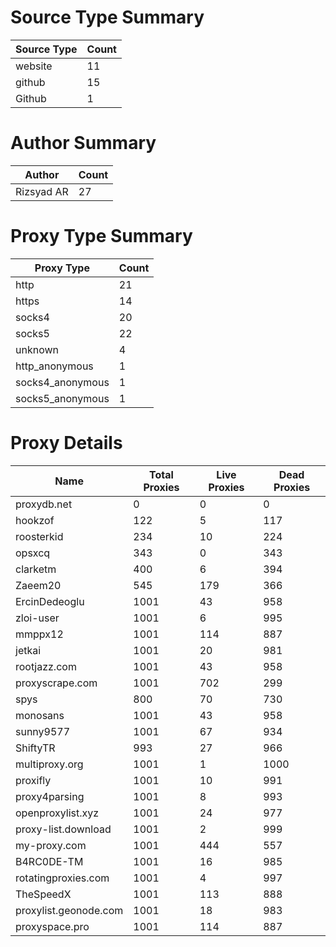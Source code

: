 # Source Type Summary

| Source Type | Count |
|-------------|-------|
| website | 11 |
| github | 15 |
| Github | 1 |


# Author Summary

| Author | Count |
|--------|-------|
| Rizsyad AR | 27 |


# Proxy Type Summary

| Proxy Type | Count |
|------------|-------|
| http | 21 |
| https | 14 |
| socks4 | 20 |
| socks5 | 22 |
| unknown | 4 |
| http_anonymous | 1 |
| socks4_anonymous | 1 |
| socks5_anonymous | 1 |


# Proxy Details

| Name | Total Proxies | Live Proxies | Dead Proxies |
|------|---------------|--------------|---------------|
| proxydb.net | 0 | 0 | 0 |
| hookzof | 122 | 5 | 117 |
| roosterkid | 234 | 10 | 224 |
| opsxcq | 343 | 0 | 343 |
| clarketm | 400 | 6 | 394 |
| Zaeem20 | 545 | 179 | 366 |
| ErcinDedeoglu | 1001 | 43 | 958 |
| zloi-user | 1001 | 6 | 995 |
| mmppx12 | 1001 | 114 | 887 |
| jetkai | 1001 | 20 | 981 |
| rootjazz.com | 1001 | 43 | 958 |
| proxyscrape.com | 1001 | 702 | 299 |
| spys | 800 | 70 | 730 |
| monosans | 1001 | 43 | 958 |
| sunny9577 | 1001 | 67 | 934 |
| ShiftyTR | 993 | 27 | 966 |
| multiproxy.org | 1001 | 1 | 1000 |
| proxifly | 1001 | 10 | 991 |
| proxy4parsing | 1001 | 8 | 993 |
| openproxylist.xyz | 1001 | 24 | 977 |
| proxy-list.download | 1001 | 2 | 999 |
| my-proxy.com | 1001 | 444 | 557 |
| B4RC0DE-TM | 1001 | 16 | 985 |
| rotatingproxies.com | 1001 | 4 | 997 |
| TheSpeedX | 1001 | 113 | 888 |
| proxylist.geonode.com | 1001 | 18 | 983 |
| proxyspace.pro | 1001 | 114 | 887 |
